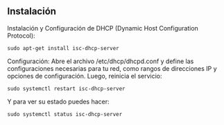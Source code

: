 ## Instalación
Instalación y Configuración de DHCP (Dynamic Host Configuration Protocol):
```
sudo apt-get install isc-dhcp-server
```
Configuración: Abre el archivo /etc/dhcp/dhcpd.conf y define las configuraciones necesarias para tu red, como rangos de direcciones IP y opciones de configuración. Luego, reinicia el servicio:
```
sudo systemctl restart isc-dhcp-server
```
Y para ver su estado puedes hacer:
```
sudo systemctl status isc-dhcp-server
```
